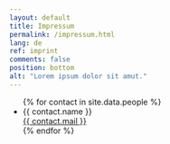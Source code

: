 ```yaml
---
layout: default
title: Impressum
permalink: /impressum.html
lang: de
ref: imprint
comments: false
position: bottom
alt: "Lorem ipsum dolor sit amut."
---
```

<ul>
    {% for contact in site.data.people %}
    <li>{{ contact.name }}<br><a href="mailto:{{ contact.mail }}">{{ contact.mail }}</a></li>
    {% endfor %}
</ul>
